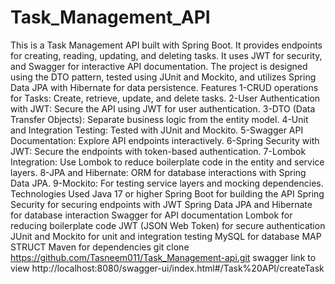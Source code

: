 # Task_Management_API
This is a Task Management API built with Spring Boot. It provides endpoints for creating, reading, updating, and deleting tasks. It uses JWT for security, and Swagger for interactive API documentation. The project is designed using the DTO pattern, tested using JUnit and Mockito, and utilizes Spring Data JPA with Hibernate for data persistence.
Features
1-CRUD operations for Tasks: Create, retrieve, update, and delete tasks.
2-User Authentication with JWT: Secure the API using JWT for user authentication.
3-DTO (Data Transfer Objects): Separate business logic from the entity model.
4-Unit and Integration Testing: Tested with JUnit and Mockito.
5-Swagger API Documentation: Explore API endpoints interactively.
6-Spring Security with JWT: Secure the endpoints with token-based authentication.
7-Lombok Integration: Use Lombok to reduce boilerplate code in the entity and service layers.
8-JPA and Hibernate: ORM for database interactions with Spring Data JPA.
9-Mockito: For testing service layers and mocking dependencies.
Technologies Used
Java 17 or higher
Spring Boot for building the API
Spring Security for securing endpoints with JWT
Spring Data JPA and Hibernate for database interaction
Swagger for API documentation
Lombok for reducing boilerplate code
JWT (JSON Web Token) for secure authentication
JUnit and Mockito for unit and integration testing
MySQL for database
MAP STRUCT 
Maven for dependencies
git clone https://github.com/Tasneem011/Task_Management-api.git
swagger link to view http://localhost:8080/swagger-ui/index.html#/Task%20API/createTask

